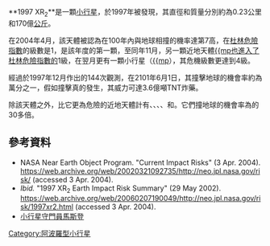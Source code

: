 **1997 XR<sub>2</sub>**是一顆[小行星](https://zh.wikipedia.org/wiki/小行星 "wikilink")，於1997年被發現，其直徑和質量分別約為0.23公里和170億[公斤](https://zh.wikipedia.org/wiki/公斤 "wikilink")。

在2004年4月，該天體被認為在100年內與地球相撞的機率達第7高，在[杜林危險指數](../Page/杜林危險指數.md "wikilink")的級數是1，是該年度的第一顆，至同年11月，另一顆近地天體[{{mp也進入了杜林危險指數的](https://zh.wikipedia.org/wiki/2004_VD17 "wikilink")1級，在翌月更有一顆小行星（[{{mp](https://zh.wikipedia.org/wiki/2004_MN4 "wikilink")），其危機級數更達到4級。

經過於1997年12月作出的144次觀測，在2101年6月1日，其撞擊地球的機會率約為萬分之一，假如撞擊真的發生，其威力可達3.6億噸TNT炸藥。

除該天體之外，比它更為危險的近地天體計有、、、、和。它們撞地球的機會率為的30多倍。

## 參考資料

  - NASA Near Earth Object Program. "Current Impact Risks" (3 Apr. 2004). <https://web.archive.org/web/20020321092735/http://neo.jpl.nasa.gov/risk/> (accessed 3 Apr. 2004).
  - *Ibid.* "1997 XR<sub>2</sub> Earth Impact Risk Summary" (29 May 2002). <https://web.archive.org/web/20060207190049/http://neo.jpl.nasa.gov/risk/1997xr2.html> (accessed 3 Apr. 2004).
  - [小行星守門員馬斯登](https://web.archive.org/web/20050201075213/http://www.sciam.com.tw/circus/circusshow.asp?FDocNo=285&DocNo=450&CL=11)

[Category:阿波羅型小行星](https://zh.wikipedia.org/wiki/Category:阿波羅型小行星 "wikilink")
